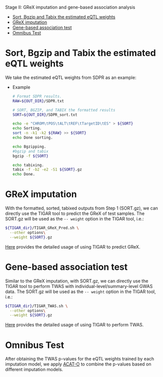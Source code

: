 Stage II: GReX imputation and gene-based association analysis 

- [Sort, Bgzip and Tabix the estimated eQTL weights](#sort-bgzip-and-tabix-the-estimated-eqtl-weights)
- [GReX imputation](#grex-imputation)
- [Gene-based association test](#gene-based-association-test)
- [Omnibus Test](#omnibus-test)


# Sort, Bgzip and Tabix the estimated eQTL weights

We take the estimated eQTL weights from SDPR as an example:

 - Example 

    ```bash
    # Format SDPR results.
    RAW=${OUT_DIR}/SDPR.txt

    # SORT, BGZIP, and TABIX the formatted results
    SORT=${OUT_DIR}/SDPR_sort.txt

    echo -e "CHROM\tPOS\tALT\tREF\tTargetID\tES" > ${SORT}
    echo Sorting.
    sort -n -k1 -k2 ${RAW} >> ${SORT}
    echo Done sorting.

    echo Bgzipping.
    #bgzip and tabix
    bgzip -f ${SORT}

    echo tabixing.
    tabix -f -b2 -e2 -S1 ${SORT}.gz
    echo Done.
    ```

# GReX imputation 

With the formatted, sorted, tabixed outputs from Step 1 (SORT.gz), we can directly use the TIGAR tool to predict the GReX of test samples. The SORT.gz will be used as the ```-- weight``` option in the TIGAR tool, i.e.:

```bash
${TIGAR_dir}/TIGAR_GReX_Pred.sh \
  --other options\
  --weight ${SORT}.gz
```
[Here](https://github.com/yanglab-emory/TIGAR#2-predict-grex) provides the detailed usage of using TIGAR to predict GReX. 

# Gene-based association test

Similar to the GReX imputation, with SORT.gz, we can directly use the TIGAR tool to perform TWAS with individual-level/summary-level GWAS data. The SORT.gz will be used as the ```-- weight``` option in the TIGAR tool, i.e.:

```bash
${TIGAR_dir}/TIGAR_TWAS.sh \
  --other options\
  --weight ${SORT}.gz
```

[Here](https://github.com/yanglab-emory/TIGAR#3-twas) provides the detailed usage of using TIGAR to perform TWAS.


 # Omnibus Test

After obtaining the TWAS p-values for the eQTL weights trained by each imputation model, we apply [ACAT-O](https://github.com/yaowuliu/ACAT) to combine the p-values based on different imputation models.  

    